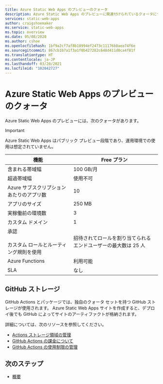 ```yaml
---
title: Azure Static Web Apps のプレビューのクォータ
description: Azure Static Web Apps のプレビューに関連付けられているクォータについて説明します
services: static-web-apps
author: craigshoemaker
ms.service: static-web-apps
ms.topic: overview
ms.date: 05/08/2020
ms.author: cshoe
ms.openlocfilehash: 1bf9a2cf7af8b18994ef2473c11176b8aea74f6e
ms.sourcegitcommit: 867cb1b7a1f3a1f0b427282c648d411d0ca4f81f
ms.translationtype: HT
ms.contentlocale: ja-JP
ms.lasthandoff: 03/20/2021
ms.locfileid: "102042727"
---
```

# <a name="quotas-in-azure-static-web-apps-preview"></a>Azure Static Web Apps のプレビューのクォータ

Azure Static Web Apps のプレビューには、次のクォータがあります。

> [!IMPORTANT]
> Azure Static Web Apps はパブリック プレビュー段階であり、運用環境での使用は想定されていません。

| 機能                     | Free プラン        |
|-----------------------------|------------------|
| 含まれる帯域幅          | 100 GB/月 |
| 超過帯域幅           | 使用不可      |
| Azure サブスクリプションあたりのアプリ数 | 10               |
| アプリのサイズ                    | 250 MB           |
| 実稼働前の環境数 | 3                |
| カスタム ドメイン              | 1                |
| 承認<br><br>カスタム ロールとルーティング規則を使用 | 招待されてロールを割り当てられるエンドユーザーの最大数は 25 人 |
| Azure Functions             | 利用可能        |
| SLA                         | なし             |

## <a name="github-storage"></a>GitHub ストレージ

GitHub Actions とパッケージでは、独自のクォータ セットを持つ GitHub ストレージが使用されます。 Azure Static Web Apps サイトを作成すると、デプロイ後でも GitHub によってサイトのアーティファクトが格納されます。

詳細については、次のリソースを参照してください。

- [Actions ストレージ領域の管理](https://github.community/t5/GitHub-Actions/Managing-Actions-storage-space/td-p/38944)
- [GitHub Actions の課金について](https://help.github.com/github/setting-up-and-managing-billing-and-payments-on-github/about-billing-for-github-actions#about-billing-for-github-actions)
- [GitHub Actions の使用制限の管理](https://help.github.com/github/setting-up-and-managing-billing-and-payments-on-github/managing-your-spending-limit-for-github-actions)

## <a name="next-steps"></a>次のステップ

- [概要](overview.md)
